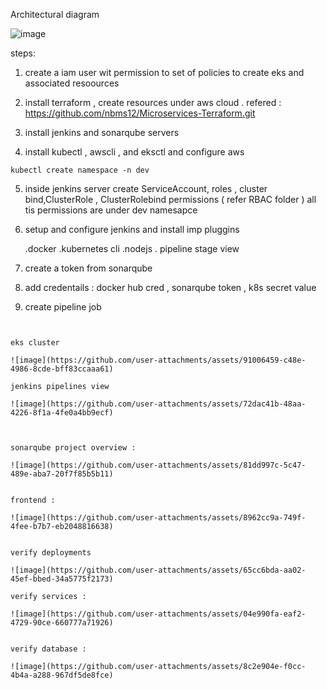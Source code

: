 

Architectural diagram 

![image](https://github.com/user-attachments/assets/633b1e62-5596-438e-b5db-77617559cbe0)

steps:

1. create a iam user wit permission to set of policies to create eks and associated resoources

2. install terraform , create resources under aws cloud .
   refered : https://github.com/nbms12/Microservices-Terraform.git


3. install jenkins and sonarqube servers

4. install kubectl , awscli , and eksctl and configure aws 

```
kubectl create namespace -n dev

```
5. inside jenkins server create ServiceAccount, roles , cluster bind,ClusterRole , ClusterRolebind permissions ( refer RBAC folder )  all tis permissions are under dev namesapce

6. setup and configure jenkins  and install  imp pluggins

   .docker
   .kubernetes cli
   .nodejs
   . pipeline stage view


7. create a token from sonarqube

8. add credentails : docker hub cred , sonarqube token , k8s secret value

9. create pipeline job

```

   
eks cluster 

![image](https://github.com/user-attachments/assets/91006459-c48e-4986-8cde-bff83ccaaa61)

jenkins pipelines view 

![image](https://github.com/user-attachments/assets/72dac41b-48aa-4226-8f1a-4fe0a4bb9ecf)



sonarqube project overview : 

![image](https://github.com/user-attachments/assets/81dd997c-5c47-489e-aba7-20f7f85b5b11)


frontend : 

![image](https://github.com/user-attachments/assets/8962cc9a-749f-4fee-b7b7-eb2048816638)


verify deployments

![image](https://github.com/user-attachments/assets/65cc6bda-aa02-45ef-bbed-34a5775f2173)

verify services :

![image](https://github.com/user-attachments/assets/04e990fa-eaf2-4729-90ce-660777a71926)


verify database : 

![image](https://github.com/user-attachments/assets/8c2e904e-f0cc-4b4a-a288-967df5de8fce)

